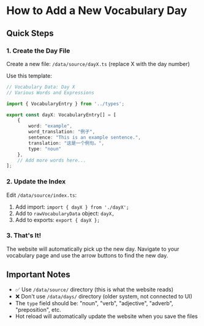 # How to Add a New Vocabulary Day

## Quick Steps

### 1. Create the Day File
Create a new file: `/data/source/dayX.ts` (replace X with the day number)

Use this template:
```typescript
// Vocabulary Data: Day X
// Various Words and Expressions

import { VocabularyEntry } from '../types';

export const dayX: VocabularyEntry[] = [
    {
        word: "example",
        word_translation: "例子",
        sentence: "This is an example sentence.",
        translation: "这是一个例句。",
        type: "noun"
    },
    // Add more words here...
];
```

### 2. Update the Index
Edit `/data/source/index.ts`:

1. Add import: `import { dayX } from './dayX';`
2. Add to `rawVocabularyData` object: `dayX,`
3. Add to exports: `export { dayX };`

### 3. That's It!
The website will automatically pick up the new day. Navigate to your vocabulary page and use the arrow buttons to find the new day.

## Important Notes

- ✅ Use `/data/source/` directory (this is what the website reads)
- ❌ Don't use `/data/days/` directory (older system, not connected to UI)
- The `type` field should be: "noun", "verb", "adjective", "adverb", "preposition", etc.
- Hot reload will automatically update the website when you save the files 